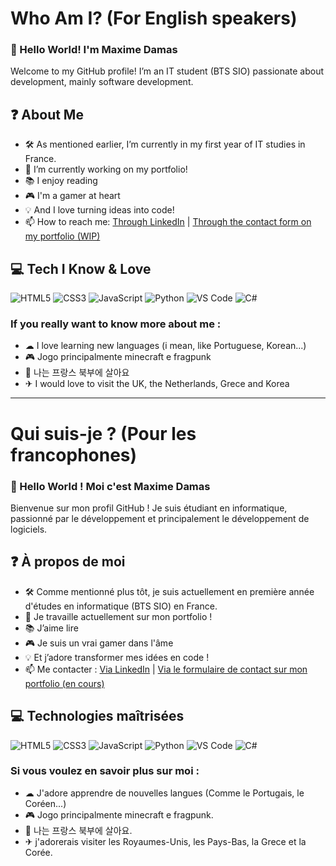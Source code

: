 
# Who Am I? (For English speakers)

### 👋 Hello World! I'm Maxime Damas

Welcome to my GitHub profile! I’m an IT student (BTS SIO) passionate about development, mainly software development.

## ❓ About Me

- 🛠 As mentioned earlier, I’m currently in my first year of IT studies in France.
- 🚧 I’m currently working on my portfolio!
- 📚 I enjoy reading  
- 🎮 I'm a gamer at heart  
- 💡 And I love turning ideas into code!
- 📫 How to reach me: [Through LinkedIn](https://www.linkedin.com/in/maxime-damas-323a54326/) | [Through the contact form on my portfolio (WIP)](https://maxime-damas.fr)

## 💻 Tech I Know & Love

![HTML5](https://img.shields.io/badge/-HTML5-E34F26?style=flat&logo=html5&logoColor=white)
![CSS3](https://img.shields.io/badge/-CSS3-1572B6?style=flat&logo=css3)
![JavaScript](https://img.shields.io/badge/-JavaScript-F7DF1E?style=flat&logo=javascript&logoColor=black)
![Python](https://img.shields.io/badge/-Python-3776AB?style=flat&logo=python&logoColor=white)
![VS Code](https://img.shields.io/badge/-VS%20Code-007ACC?style=flat&logo=visual-studio-code)
![C#](https://img.shields.io/badge/-C%23-239120?style=flat&logo=c-sharp&logoColor=white)

### If you really want to know more about me :

- ☁ I love learning new languages (i mean, like Portuguese, Korean...)
- 🎮 Jogo principalmente minecraft e fragpunk
- 🧭 나는 프랑스 북부에 살아요
- ✈ I would love to visit the UK, the Netherlands, Grece and Korea

--------------------------------------------------------------------------------------------------------------------------------------------------------------------------------------------

# Qui suis-je ? (Pour les francophones)

### 👋 Hello World ! Moi c'est Maxime Damas

Bienvenue sur mon profil GitHub ! Je suis étudiant en informatique, passionné par le développement et principalement le développement de logiciels.

## ❓ À propos de moi

- 🛠 Comme mentionné plus tôt, je suis actuellement en première année d'études en informatique (BTS SIO) en France.
- 🚧 Je travaille actuellement sur mon portfolio !
- 📚 J’aime lire  
- 🎮 Je suis un vrai gamer dans l'âme  
- 💡 Et j’adore transformer mes idées en code !
- 📫 Me contacter : [Via LinkedIn](https://www.linkedin.com/in/maxime-damas-323a54326/) | [Via le formulaire de contact sur mon portfolio (en cours)](https://maxime-damas.fr)

## 💻 Technologies maîtrisées 

![HTML5](https://img.shields.io/badge/-HTML5-E34F26?style=flat&logo=html5&logoColor=white)
![CSS3](https://img.shields.io/badge/-CSS3-1572B6?style=flat&logo=css3)
![JavaScript](https://img.shields.io/badge/-JavaScript-F7DF1E?style=flat&logo=javascript&logoColor=black)
![Python](https://img.shields.io/badge/-Python-3776AB?style=flat&logo=python&logoColor=white)
![VS Code](https://img.shields.io/badge/-VS%20Code-007ACC?style=flat&logo=visual-studio-code)
![C#](https://img.shields.io/badge/-C%23-239120?style=flat&logo=c-sharp&logoColor=white)

### Si vous voulez en savoir plus sur moi :

- ☁ J'adore apprendre de nouvelles langues (Comme le Portugais, le Coréen...)
- 🎮 Jogo principalmente minecraft e fragpunk.
- 🧭 나는 프랑스 북부에 살아요.
- ✈ j'adorerais visiter les Royaumes-Unis, les Pays-Bas, la Grece et la Corée.
